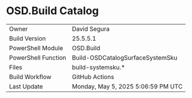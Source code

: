 ﻿# OSD.Build Catalog

| | |
|-|-|
| Owner | David Segura |
| Build Version | 25.5.5.1 |
| PowerShell Module | OSD.Build |
| PowerShell Function | Build-OSDCatalogSurfaceSystemSku |
| Files | build-systemsku.* |
| Build Workflow | GitHub Actions |
| Last Update | Monday, May 5, 2025 5:06:59 PM UTC |
